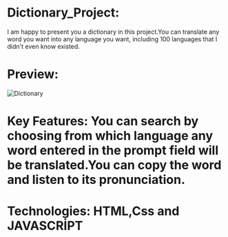 # Dictionary_Project:
I am happy to present you a dictionary in this project.You can translate any word you want into any language you want, including 100 languages ​​that I didn't even know existed.
# Preview:
![Dictionary](https://github.com/yusufyaman07/-dictionary/assets/148998418/e44c086b-8141-46a1-b21e-830fe02de1da)

# Key Features: You can search by choosing from which language any word entered in the prompt field will be translated.You can copy the word and listen to its pronunciation.

# Technologies: HTML,Css and JAVASCRİPT

